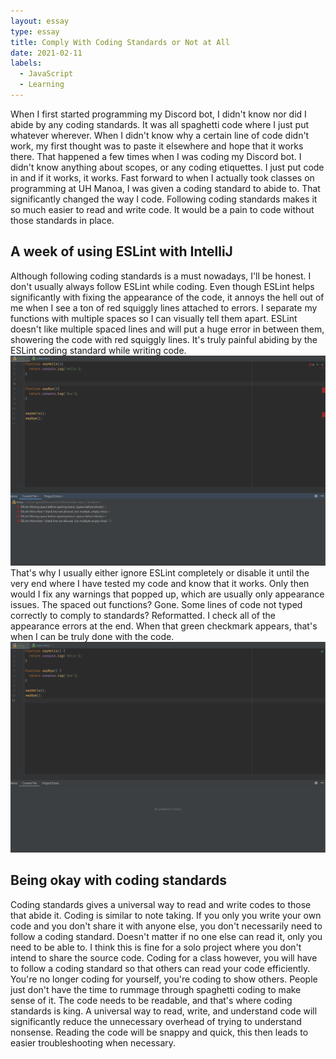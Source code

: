 ```yaml
---
layout: essay
type: essay
title: Comply With Coding Standards or Not at All
date: 2021-02-11
labels:
  - JavaScript
  - Learning
---
```





When I first started programming my Discord bot, I didn't know nor did I abide by any coding standards. It was all spaghetti code where I just put whatever wherever. When I didn't know why a certain line of code didn't work, my first thought was to paste it elsewhere and hope that it works there. That happened a few times when I was coding my Discord bot. I didn't know anything about scopes, or any coding etiquettes. I just put code in and if it works, it works. Fast forward to when I actually took classes on programming at UH Manoa, I was given a coding standard to abide to. That significantly changed the way I code. Following coding standards makes it so much easier to read and write code. It would be a pain to code without those standards in place.

## A week of using ESLint with IntelliJ

Although following coding standards is a must nowadays, I'll be honest. I don't usually always follow ESLint while coding. Even though ESLint helps significantly with fixing the appearance of the code, it annoys the hell out of me when I see a ton of red squiggly lines attached to errors. I separate my functions with multiple spaces so I can visually tell them apart. ESLint doesn't like multiple spaced lines and will put a huge error in between them, showering the code with red squiggly lines. It's truly painful abiding by the ESLint coding standard while writing code.
<img class="ui small image" src="../images/Comply-Essay/unfixed-code.png">
That's why I usually either ignore ESLint completely or disable it until the very end where I have tested my code and know that it works. Only then would I fix any warnings that popped up, which are usually only appearance issues. The spaced out functions? Gone. Some lines of code not typed correctly to comply to standards? Reformatted. I check all of the appearance errors at the end. When that green checkmark appears, that's when I can be truly done with the code.
<img class="ui small image" src="../images/Comply-Essay/fixed-code.png">

## Being okay with coding standards

Coding standards gives a universal way to read and write codes to those that abide it. Coding is similar to note taking. If you only you write your own code and you don't share it with anyone else, you don't necessarily need to follow a coding standard. Doesn't matter if no one else can read it, only you need to be able to. I think this is fine for a solo project where you don't intend to share the source code. Coding for a class however, you will have to follow a coding standard so that others can read your code efficiently. You're no longer coding for yourself, you're coding to show others. People just don't have the time to rummage through spaghetti coding to make sense of it. The code needs to be readable, and that's where coding standards is king. A universal way to read, write, and understand code will significantly reduce the unnecessary overhead of trying to understand nonsense. Reading the code will be snappy and quick, this then leads to easier troubleshooting when necessary.
